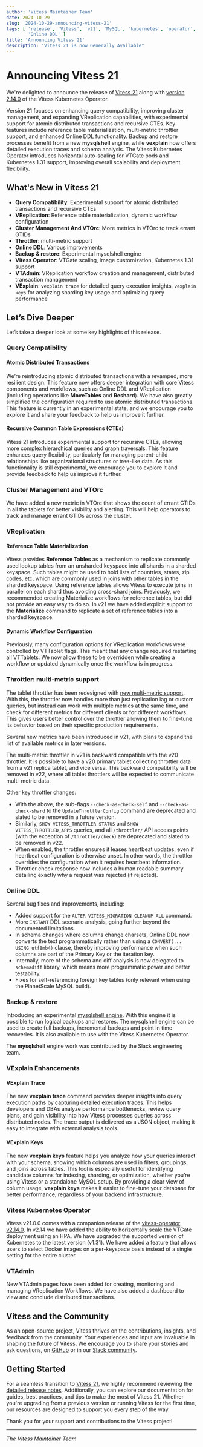 ```yaml
---
author: 'Vitess Maintainer Team'
date: 2024-10-29
slug: '2024-10-29-announcing-vitess-21'
tags: [ 'release', 'Vitess', 'v21', 'MySQL', 'kubernetes', 'operator', 'vreplication', 'multi-tenancy', 'Usability', 
        'Online DDL' ]
title: 'Announcing Vitess 21'
description: "Vitess 21 is now Generally Available"
---
```


# **Announcing Vitess 21**

We're delighted to announce the release of [Vitess 21](https://github.com/vitessio/vitess/releases/tag/v21.0.0) along
with [version 2.14.0](https://github.com/planetscale/vitess-operator/releases/tag/v2.14.0) of the Vitess Kubernetes
Operator.

Version 21 focuses on enhancing query compatibility, improving cluster management, and expanding VReplication
capabilities, with experimental support for atomic distributed transactions and recursive CTEs. Key features include
reference table materialization, multi-metric throttler support, and enhanced Online DDL functionality. Backup and
restore processes benefit from a new **mysqlshell** engine, while **vexplain** now offers detailed execution traces and
schema analysis. The Vitess Kubernetes Operator introduces horizontal auto-scaling for VTGate pods and Kubernetes 1.31
support, improving overall scalability and deployment flexibility.

## What's New in Vitess 21

* **Query Compatibility**: Experimental support for atomic distributed transactions and recursive CTEs
* **VReplication**: Reference table materialization, dynamic workflow configuration
* **Cluster Management And VTOrc**: More metrics in VTOrc to track errant GTIDs
* **Throttler**: multi-metric support
* **Online DDL**: Various improvements
* **Backup & restore**: Experimental mysqlshell engine
* **Vitess Operator**: VTGate scaling, image customization, Kubernetes 1.31 support
* **VTAdmin**: VReplication workflow creation and management, distributed transaction management
* **VExplain**: `vexplain trace` for detailed query execution insights, `vexplain keys` for analyzing sharding key
  usage and optimizing query performance

## Let’s Dive Deeper

Let’s take a deeper look at some key highlights of this release.

### Query Compatibility

#### Atomic Distributed Transactions

We’re reintroducing atomic distributed transactions with a revamped, more resilient design. This feature now offers
deeper integration with core Vitess components and workflows, such as Online DDL and VReplication (including operations
like **MoveTables** and **Reshard**). We have also greatly simplified the configuration required to use atomic
distributed transactions. This feature is currently in an experimental state, and we encourage you to explore it and
share your feedback to help us improve it further.

#### Recursive Common Table Expressions (CTEs)

Vitess 21 introduces experimental support for recursive CTEs, allowing more complex hierarchical queries and graph
traversals. This feature enhances query flexibility, particularly for managing parent-child relationships like
organizational structures or tree-like data. As this functionality is still experimental, we encourage you to explore it
and provide feedback to help us improve it further.

### Cluster Management and VTOrc

We have added a new metric in VTOrc that shows
the count of errant GTIDs in all the tablets for better visibility and alerting. This will help
operators to track and manage errant GTIDs across the cluster.

### VReplication

#### Reference Table Materialization

Vitess provides **Reference Tables** as a mechanism to replicate commonly used lookup tables from an unsharded keyspace
into all shards in a sharded keyspace. Such tables might be used to hold lists of countries, states, zip codes, etc,
which are commonly used in joins with other tables in the sharded keyspace. Using reference tables allows Vitess to
execute joins in parallel on each shard thus avoiding cross-shard joins. Previously, we recommended creating Materialize
workflows for reference tables, but did not provide an easy way to do so. In v21 we have added explicit support to the 
**Materialize** command to replicate a set of reference tables into a sharded keyspace.

#### Dynamic Workflow Configuration

Previously, many configuration options for VReplication workflows were controlled by VTTablet flags. This meant that any
change required restarting all VTTablets. We now allow these to be overridden while creating a workflow or updated
dynamically once the workflow is in progress.

### Throttler: multi-metric support

The tablet throttler has been redesigned
with [new multi-metric support](https://vitess.io/docs/21.0/reference/features/tablet-throttler/). With this, the
throttler now handles more than just replication lag or custom queries, but instead can work with multiple metrics at
the same time, and check for different metrics for different clients or for different workflows. This gives users better
control over the throttler allowing them to fine-tune its behavior based on their specific production requirements.

Several new metrics have been introduced in v21, with plans to expand the list of available metrics in later versions.

The multi-metric throttler in v21 is backward compatible with the v20 throttler. It is possible to have a v20 primary
tablet collecting throttler data from a v21 replica tablet, and vice versa. This backward compatibility will be removed
in v22, where all tablet throttlers will be expected to communicate multi-metric data.

Other key throttler changes:

* With the above, the sub-flags `--check-as-check-self` and `--check-as-check-shard` to
  the `UpdateThrottlerConfig` command are deprecated and slated to be removed in a future version. 
* Similarly, `SHOW VITESS_THROTTLER STATUS` and `SHOW VITESS_THROTTLED_APPS` queries, and all `/throttler/` 
API access points (with the exception of `/throttler/check`) are deprecated and slated to be removed in v22.
* When enabled, the throttler ensures it leases heartbeat updates, even if heartbeat configuration is otherwise unset.
  In other words, the throttler overrides the configuration when it requires heartbeat information.
* Throttler check response now includes a human readable summary detailing exactly why a request was rejected (if
  rejected).

### Online DDL

Several bug fixes and improvements, including:

* Added support for the `ALTER VITESS_MIGRATION CLEANUP ALL` command.
* More `INSTANT` DDL scenario analysis, going further beyond the documented limitations.
* In schema changes where columns change charsets, Online DDL now converts the text programmatically rather than using
  a `CONVERT(... USING utf8mb4)` clause, thereby improving performance when such columns are part of the Primary Key
  or the iteration key.
* Internally, more of the schema and diff analysis is now delegated to `schemadiff` library, which means more
  programmatic power and better testability.
* Fixes for self-referencing foreign key tables (only relevant when using the PlanetScale MySQL build).

### Backup & restore

Introducing an experimental [mysqlshell engine](https://vitess.io/docs/21.0/user-guides/operating-vitess/backup-and-restore/creating-a-backup/#using-mysqlshell-experimental). With this engine it is possible to run logical backups and restores. The mysqlshell engine can be used to create
full backups, incremental backups and point in time recoveries. It is also available to use with the Vitess Kubernetes
Operator.

The **mysqlshell** engine work was contributed by the Slack engineering team.

### VExplain Enhancements

#### VExplain Trace

The new **vexplain trace** command provides deeper insights into query execution paths by capturing
detailed execution traces. This helps developers and DBAs analyze performance bottlenecks, review query plans, and gain
visibility into how Vitess processes queries across distributed nodes. The trace output is delivered as a JSON object,
making it easy to integrate with external analysis tools.

#### VExplain Keys

The new **vexplain keys** feature helps you analyze how your queries interact with your schema,
showing which columns are used in filters, groupings, and joins across tables. This tool is especially useful for
identifying candidate columns for indexing, sharding, or optimization, whether you’re using Vitess or a standalone MySQL
setup. By providing a clear view of column usage, **vexplain keys** makes it easier to
fine-tune your database for better performance, regardless of your backend infrastructure.

### Vitess Kubernetes Operator

Vitess v21.0.0 comes with a companion release of
the [vitess-operator v2.14.0](https://github.com/planetscale/vitess-operator/releases/tag/v2.14.0). In v2.14 we have
added the ability to horizontally scale the VTGate deployment using an HPA. We have upgraded the supported version of
Kubernetes to the latest version (v1.31). We have added a feature that allows users to select Docker images on a
per-keyspace basis instead of a single setting for the entire cluster.

### VTAdmin

New VTAdmin pages have been added for creating, monitoring and managing VReplication Workflows. We have also added a
dashboard to view and conclude distributed transactions.

## Vitess and the Community

As an open-source project, Vitess thrives on the contributions, insights, and feedback from the community. Your
experiences and input are invaluable in shaping the future of Vitess. We encourage you to share your stories and ask
questions, on [GitHub](https://github.com/vitessio/vitess) or in our [Slack community](http://vitess.io/slack).

## Getting Started

For a seamless transition to [Vitess 21](https://github.com/vitessio/vitess/releases/tag/v21.0.0), we highly recommend
reviewing the [detailed release notes](https://github.com/vitessio/vitess/tree/main/changelog/21.0). Additionally, you
can explore our documentation for guides, best practices, and tips to make the most of Vitess 21. Whether you're
upgrading from a previous version or running Vitess for the first time, our resources are designed to support you every
step of the way.

Thank you for your support and contributions to the Vitess project!


---

*The Vitess Maintainer Team*
